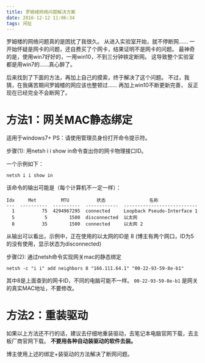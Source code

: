 ```yaml
---
title: 罗姆楼网络问题解决方案
date: 2016-12-12 11:06:34
tags: 闲扯
---
```


罗姆楼的网络问题真的是困扰了我很久。
从进入实验室开始，就不停断网……
一开始怀疑是网卡的问题，还自费买了个网卡，结果证明不是网卡的问题。
最神奇的是，使用win7好好的，一用win10，不到三分钟铁定断网。
这导致整个实验室都是用win7的……真心醉了。

<!--more-->

后来找到了下面的方法，再加上自己的摸索，终于解决了这个问题。
不过，我猜，在我痛苦期间罗姆楼的网应该也整顿过……
再加上win10不断更新完善，
反正现在已经完全不会断网了。

# 方法1：网关MAC静态绑定
适用于windows7+
PS：请使用管理员身份打开命令提示符。

步骤(1): 用netsh i i show in命令查出你的网卡物理接口ID。

一个示例如下：

```
netsh i i show in
```

该命令的输出可能是（每个计算机不一定一样）：

```
Idx     Met         MTU          状态                名称
---  ----------  ----------  ------------  ---------------------------
  1          75  4294967295  connected     Loopback Pseudo-Interface 1
  5           5        1500  disconnected  以太网
  8          35        1500  connected     以太网 2
```

从输出可以看出，示例中，正在使用的以太网的ID是 8
(博主有两个网口，ID为5的没有使用，显示状态为disconnected)
 
步骤(2): 通过netsh命令实现网关mac的静态绑定

```
netsh -c "i i" add neighbors 8 "166.111.64.1" "00-22-93-59-8e-b1"
```

其中8是上面查到的网卡ID，不同的电脑可能不一样。
`00-22-93-59-8e-b1` 是网关的真实MAC地址，不要修改。

# 方法2：重装驱动
如果以上方法还不行的话，建议去仔细地重装驱动，去笔记本电脑官网下载，去主板厂商官网下载。
**不要用各种自动装驱动的软件去装。**

博主使用上述的绑定+装驱动的方法解决了断网问题。

